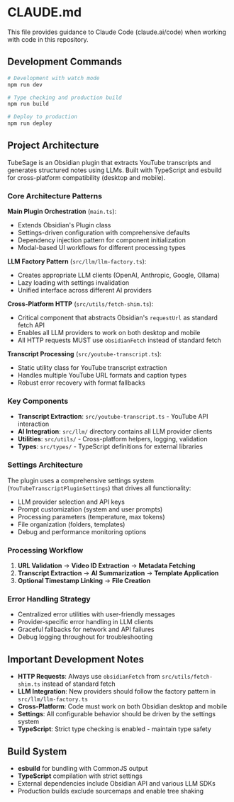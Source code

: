 # CLAUDE.md

This file provides guidance to Claude Code (claude.ai/code) when working with code in this repository.

## Development Commands

```bash
# Development with watch mode
npm run dev

# Type checking and production build
npm run build

# Deploy to production
npm run deploy
```

## Project Architecture

TubeSage is an Obsidian plugin that extracts YouTube transcripts and generates structured notes using LLMs. Built with TypeScript and esbuild for cross-platform compatibility (desktop and mobile).

### Core Architecture Patterns

**Main Plugin Orchestration** (`main.ts`):
- Extends Obsidian's Plugin class
- Settings-driven configuration with comprehensive defaults
- Dependency injection pattern for component initialization
- Modal-based UI workflows for different processing types

**LLM Factory Pattern** (`src/llm/llm-factory.ts`):
- Creates appropriate LLM clients (OpenAI, Anthropic, Google, Ollama)
- Lazy loading with settings invalidation
- Unified interface across different AI providers

**Cross-Platform HTTP** (`src/utils/fetch-shim.ts`):
- Critical component that abstracts Obsidian's `requestUrl` as standard fetch API
- Enables all LLM providers to work on both desktop and mobile
- All HTTP requests MUST use `obsidianFetch` instead of standard fetch

**Transcript Processing** (`src/youtube-transcript.ts`):
- Static utility class for YouTube transcript extraction
- Handles multiple YouTube URL formats and caption types
- Robust error recovery with format fallbacks

### Key Components

- **Transcript Extraction**: `src/youtube-transcript.ts` - YouTube API interaction
- **AI Integration**: `src/llm/` directory contains all LLM provider clients
- **Utilities**: `src/utils/` - Cross-platform helpers, logging, validation
- **Types**: `src/types/` - TypeScript definitions for external libraries

### Settings Architecture

The plugin uses a comprehensive settings system (`YouTubeTranscriptPluginSettings`) that drives all functionality:
- LLM provider selection and API keys
- Prompt customization (system and user prompts)
- Processing parameters (temperature, max tokens)
- File organization (folders, templates)
- Debug and performance monitoring options

### Processing Workflow

1. **URL Validation** → **Video ID Extraction** → **Metadata Fetching**
2. **Transcript Extraction** → **AI Summarization** → **Template Application**
3. **Optional Timestamp Linking** → **File Creation**

### Error Handling Strategy

- Centralized error utilities with user-friendly messages
- Provider-specific error handling in LLM clients
- Graceful fallbacks for network and API failures
- Debug logging throughout for troubleshooting

## Important Development Notes

- **HTTP Requests**: Always use `obsidianFetch` from `src/utils/fetch-shim.ts` instead of standard fetch
- **LLM Integration**: New providers should follow the factory pattern in `src/llm/llm-factory.ts`
- **Cross-Platform**: Code must work on both Obsidian desktop and mobile
- **Settings**: All configurable behavior should be driven by the settings system
- **TypeScript**: Strict type checking is enabled - maintain type safety

## Build System

- **esbuild** for bundling with CommonJS output
- **TypeScript** compilation with strict settings
- External dependencies include Obsidian API and various LLM SDKs
- Production builds exclude sourcemaps and enable tree shaking